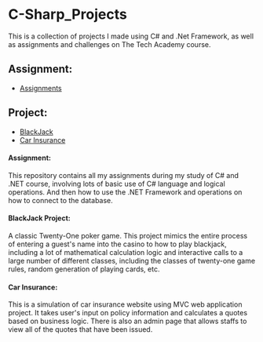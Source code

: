 # C-Sharp_Projects

This is a collection of projects I made using C# and .Net Framework, as well as assignments and challenges on The Tech Academy course.

## Assignment:

* [Assignments](https://github.com/Jiaha0-Zhang/C-Sharp_Projects/tree/main/Assignments)

## Project:

* [BlackJack](https://github.com/Jiaha0-Zhang/C-Sharp_Projects/tree/main/Projects/BlackJack)
* [Car Insurance](https://github.com/Jiaha0-Zhang/C-Sharp_Projects/tree/main/Projects/CarInsurance)

#### Assignment:

This repository contains all my assignments during my study of C# and .NET course, involving lots of basic use of C# language and logical operations. And then how to use the .NET Framework and operations on how to connect to the database.

#### BlackJack Project:

A classic Twenty-One poker game. This project mimics the entire process of entering a guest's name into the casino to how to play blackjack, including a lot of mathematical calculation logic and interactive calls to a large number of different classes, including the classes of twenty-one game rules, random generation of playing cards, etc. 

#### Car Insurance:

This is a simulation of car insurance website using MVC web application project. It takes user's input on policy information and calculates a quotes based on business logic. There is also an admin page that allows staffs to view all of the quotes that have been issued.